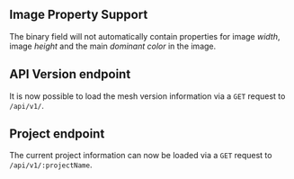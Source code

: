 ## Image Property Support

The binary field will not automatically contain properties for image *width*, image *height* and the main *dominant color* in the image.

## API Version endpoint

It is now possible to load the mesh version information via a `GET` request to `/api/v1/`.

## Project endpoint

The current project information can now be loaded via a `GET` request to `/api/v1/:projectName`.